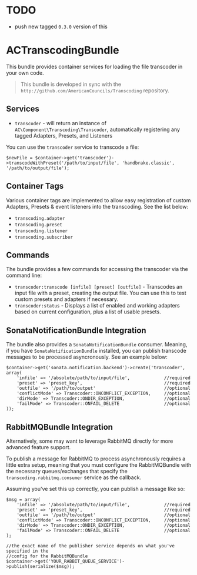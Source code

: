 # TODO #

* push new tagged `0.3.0` version of this


# ACTranscodingBundle #

This bundle provides container services for loading the file transcoder in your own code.

> This bundle is developed in sync with the `http://github.com/AmericanCouncils/Transcoding` repository.

## Services ##

* `transcoder` - will return an instance of `AC\Component\Transcoding\Transcoder`, automatically registering any tagged Adapters, Presets, and Listeners

You can use the `transcoder` service to transcode a file:

    $newFile = $container->get('transcoder')->transcodeWithPreset('/path/to/input/file', 'handbrake.classic', '/path/to/output/file');

## Container Tags ##

Various container tags are implemented to allow easy registration of custom Adapters, Presets & event listeners into the transcoding.  See the list below:

* `transcoding.adapter`
* `transcoding.preset`
* `transcoding.listener`
* `transcoding.subscriber`

## Commands ##

The bundle provides a few commands for accessing the transcoder via the command line:

* `transcoder:transcode [infile] [preset] [outfile]` - Transcodes an input file with a preset, creating the output file.  You can use this to test custom presets and adapters if necessary.
* `transcoder:status` - Displays a list of enabled and working adapters based on current configuration, plus a list of usable presets.

## SonataNotificationBundle Integration ##

The bundle also provides a `SonataNotificationBundle` consumer.  Meaning, if you have `SonataNotificationBundle` installed, you can publish transcode messages to be processed asyncronously.  See an example below:

    $container->get('sonata.notification.backend')->create('transcoder', array(
        'infile' => '/absolute/path/to/input/file',             //required
        'preset' => 'preset_key',                               //required
        'outfile' => '/path/to/output'                          //optional
        'conflictMode' => Transcoder::ONCONFLICT_EXCEPTION,     //optional
        'dirMode' => Transcoder::ONDIR_EXCEPTION,               //optional
        'failMode' => Transcoder::ONFAIL_DELETE                 //optional
    ));

## RabbitMQBundle Integration ##

Alternatively, some may want to leverage RabbitMQ directly for more advanced feature support.

To publish a message for RabbitMQ to process asynchronously requires a little extra setup, meaning that you
must configure the RabbitMQBundle with the necessary queues/exchanges that specify the `transcoding.rabbitmq.consumer` 
service as the callback.

Assuming you've set this up correctly, you can publish a message like so:

    $msg = array(
        'infile' => '/absolute/path/to/input/file',             //required
        'preset' => 'preset_key',                               //required
        'outfile' => '/path/to/output'                          //optional
        'conflictMode' => Transcoder::ONCONFLICT_EXCEPTION,     //optional
        'dirMode' => Transcoder::ONDIR_EXCEPTION,               //optional
        'failMode' => Transcoder::ONFAIL_DELETE                 //optional
    );
    
    //the exact name of the publisher service depends on what you've specified in the
    //config for the RabbitMQBundle
    $container->get('YOUR_RABBIT_QUEUE_SERVICE')->publish(serialize($msg));
    
